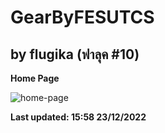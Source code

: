 # GearByFESUTCS


## by flugika (ฟาลุค #10)



**Home Page**


![home-page](https://user-images.githubusercontent.com/100075097/209387157-15295994-74e4-469c-84af-ac6d79e2664a.jpg)


**Last updated: 15:58 23/12/2022**
